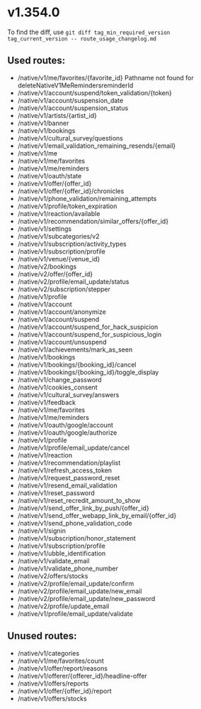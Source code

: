 # v1.354.0
To find the diff, use `git diff tag_min_required_version tag_current_version -- route_usage_changelog.md`
## Used routes:
- /native/v1/me/favorites/{favorite_id}
Pathname not found for deleteNativeV1MeRemindersreminderId
- /native/v1/account/suspend/token_validation/{token}
- /native/v1/account/suspension_date
- /native/v1/account/suspension_status
- /native/v1/artists/{artist_id}
- /native/v1/banner
- /native/v1/bookings
- /native/v1/cultural_survey/questions
- /native/v1/email_validation_remaining_resends/{email}
- /native/v1/me
- /native/v1/me/favorites
- /native/v1/me/reminders
- /native/v1/oauth/state
- /native/v1/offer/{offer_id}
- /native/v1/offer/{offer_id}/chronicles
- /native/v1/phone_validation/remaining_attempts
- /native/v1/profile/token_expiration
- /native/v1/reaction/available
- /native/v1/recommendation/similar_offers/{offer_id}
- /native/v1/settings
- /native/v1/subcategories/v2
- /native/v1/subscription/activity_types
- /native/v1/subscription/profile
- /native/v1/venue/{venue_id}
- /native/v2/bookings
- /native/v2/offer/{offer_id}
- /native/v2/profile/email_update/status
- /native/v2/subscription/stepper
- /native/v1/profile
- /native/v1/account
- /native/v1/account/anonymize
- /native/v1/account/suspend
- /native/v1/account/suspend_for_hack_suspicion
- /native/v1/account/suspend_for_suspicious_login
- /native/v1/account/unsuspend
- /native/v1/achievements/mark_as_seen
- /native/v1/bookings
- /native/v1/bookings/{booking_id}/cancel
- /native/v1/bookings/{booking_id}/toggle_display
- /native/v1/change_password
- /native/v1/cookies_consent
- /native/v1/cultural_survey/answers
- /native/v1/feedback
- /native/v1/me/favorites
- /native/v1/me/reminders
- /native/v1/oauth/google/account
- /native/v1/oauth/google/authorize
- /native/v1/profile
- /native/v1/profile/email_update/cancel
- /native/v1/reaction
- /native/v1/recommendation/playlist
- /native/v1/refresh_access_token
- /native/v1/request_password_reset
- /native/v1/resend_email_validation
- /native/v1/reset_password
- /native/v1/reset_recredit_amount_to_show
- /native/v1/send_offer_link_by_push/{offer_id}
- /native/v1/send_offer_webapp_link_by_email/{offer_id}
- /native/v1/send_phone_validation_code
- /native/v1/signin
- /native/v1/subscription/honor_statement
- /native/v1/subscription/profile
- /native/v1/ubble_identification
- /native/v1/validate_email
- /native/v1/validate_phone_number
- /native/v2/offers/stocks
- /native/v2/profile/email_update/confirm
- /native/v2/profile/email_update/new_email
- /native/v2/profile/email_update/new_password
- /native/v2/profile/update_email
- /native/v1/profile/email_update/validate
## Unused routes:
- /native/v1/categories
- /native/v1/me/favorites/count
- /native/v1/offer/report/reasons
- /native/v1/offerer/{offerer_id}/headline-offer
- /native/v1/offers/reports
- /native/v1/offer/{offer_id}/report
- /native/v1/offers/stocks

